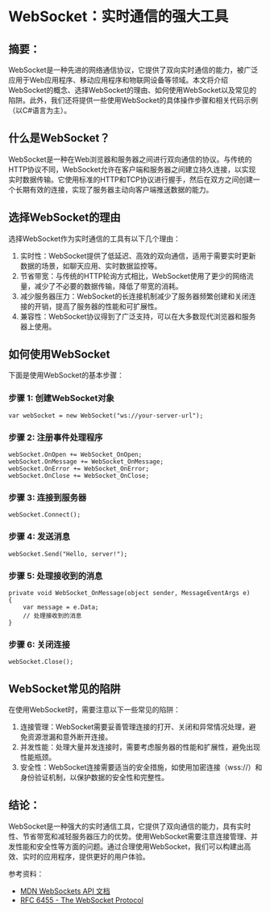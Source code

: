 # WebSocket：实时通信的强大工具
## 摘要：
WebSocket是一种先进的网络通信协议，它提供了双向实时通信的能力，被广泛应用于Web应用程序、移动应用程序和物联网设备等领域。本文将介绍WebSocket的概念、选择WebSocket的理由、如何使用WebSocket以及常见的陷阱。此外，我们还将提供一些使用WebSocket的具体操作步骤和相关代码示例（以C#语言为主）。

## 什么是WebSocket？
WebSocket是一种在Web浏览器和服务器之间进行双向通信的协议。与传统的HTTP协议不同，WebSocket允许在客户端和服务器之间建立持久连接，以实现实时数据传输。它使用标准的HTTP和TCP协议进行握手，然后在双方之间创建一个长期有效的连接，实现了服务器主动向客户端推送数据的能力。

## 选择WebSocket的理由
选择WebSocket作为实时通信的工具有以下几个理由：

1. 实时性：WebSocket提供了低延迟、高效的双向通信，适用于需要实时更新数据的场景，如聊天应用、实时数据监控等。
2. 节省带宽：与传统的HTTP轮询方式相比，WebSocket使用了更少的网络流量，减少了不必要的数据传输，降低了带宽的消耗。
3. 减少服务器压力：WebSocket的长连接机制减少了服务器频繁创建和关闭连接的开销，提高了服务器的性能和可扩展性。
4. 兼容性：WebSocket协议得到了广泛支持，可以在大多数现代浏览器和服务器上使用。

## 如何使用WebSocket
下面是使用WebSocket的基本步骤：

### 步骤 1: 创建WebSocket对象

```
var webSocket = new WebSocket("ws://your-server-url");
```

### 步骤 2: 注册事件处理程序

```
webSocket.OnOpen += WebSocket_OnOpen;
webSocket.OnMessage += WebSocket_OnMessage;
webSocket.OnError += WebSocket_OnError;
webSocket.OnClose += WebSocket_OnClose;
```

### 步骤 3: 连接到服务器

```
webSocket.Connect();
```

### 步骤 4: 发送消息

```
webSocket.Send("Hello, server!");
```

### 步骤 5: 处理接收到的消息

```
private void WebSocket_OnMessage(object sender, MessageEventArgs e)
{
    var message = e.Data;
    // 处理接收到的消息
}
```

### 步骤 6: 关闭连接

```
webSocket.Close();
```

## WebSocket常见的陷阱
在使用WebSocket时，需要注意以下一些常见的陷阱：

1. 连接管理：WebSocket需要妥善管理连接的打开、关闭和异常情况处理，避免资源泄漏和意外断开连接。
2. 并发性能：处理大量并发连接时，需要考虑服务器的性能和扩展性，避免出现性能瓶颈。
3. 安全性：WebSocket连接需要适当的安全措施，如使用加密连接（wss://）和身份验证机制，以保护数据的安全性和完整性。

## 结论：
WebSocket是一种强大的实时通信工具，它提供了双向通信的能力，具有实时性、节省带宽和减轻服务器压力的优势。使用WebSocket需要注意连接管理、并发性能和安全性等方面的问题。通过合理使用WebSocket，我们可以构建出高效、实时的应用程序，提供更好的用户体验。

参考资料：

* [MDN WebSockets API 文档](https://developer.mozilla.org/zh-CN/docs/Web/API/WebSocket)
* [RFC 6455 - The WebSocket Protocol](https://datatracker.ietf.org/doc/html/rfc6455)
